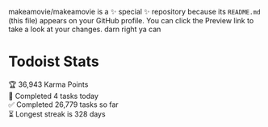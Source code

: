 makeamovie/makeamovie is a ✨ special ✨ repository because its `README.md` (this file) appears on your GitHub profile.
You can click the Preview link to take a look at your changes. darn right ya can

# Todoist Stats

<!-- TODO-IST:START -->
🏆  36,943 Karma Points           
🌸  Completed 4 tasks today           
✅  Completed 26,779 tasks so far           
⏳  Longest streak is 328 days
<!-- TODO-IST:END -->